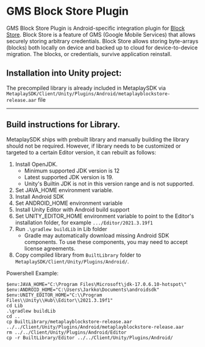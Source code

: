 # GMS Block Store Plugin

GMS Block Store Plugin is Android-specific integration plugin for [Block Store](https://developers.google.com/identity/blockstore/android). Block Store is a feature of GMS (Google Mobile Services) that allows securely storing arbitrary credentials. Block Store allows storing byte-arrays (blocks) both locally on device and backed up to cloud for device-to-device migration. The blocks, or credentials, survive application reinstall.

## Installation into Unity project:

The precompiled library is already included in MetaplaySDK via `MetaplaySDK/Client/Unity/Plugins/Android/metaplayblockstore-release.aar` file

----------------------------------

## Build instructions for Library.

MetaplaySDK ships with prebuilt library and manually building the library should not be required.
However, if library needs to be customized or targeted to a certain Editor version, it can rebuilt as follows:

1. Install OpenJDK.
    * Minimum supported JDK version is 12
    * Latest supported JDK version is 19.
    * Unity's Builtin JDK is not in this version range and is not supported.
2. Set JAVA_HOME environment variable.
3. Install Android SDK
4. Set ANDROID_HOME environment variable
5. Install Unity Editor with Android build support
6. Set UNITY_EDITOR_HOME environment variable to point to the Editor's installation folder, for example `.../Editor/2021.3.19f1`
7. Run `.\gradlew buildLib` in Lib folder
    * Gradle may automatically download missing Android SDK components. To use these components, you may need to accept license agreements.
8. Copy compiled library from `BuiltLibrary` folder to `MetaplaySDK/Client/Unity/Plugins/Android/`.


Powershell Example:
```
$env:JAVA_HOME="C:\Program Files\Microsoft\jdk-17.0.6.10-hotspot\"
$env:ANDROID_HOME="C:\Users\Jarkko\Documents\androidsdk"
$env:UNITY_EDITOR_HOME="C:\\Program Files\\Unity\\Hub\\Editor\\2021.3.19f1"
cd Lib
.\gradlew buildLib
cd ..
cp BuiltLibrary/metaplayblockstore-release.aar ../../Client/Unity/Plugins/Android/metaplayblockstore-release.aar
rm ../../Client/Unity/Plugins/Android/Editor
cp -r BuiltLibrary/Editor ../../Client/Unity/Plugins/Android/
```
